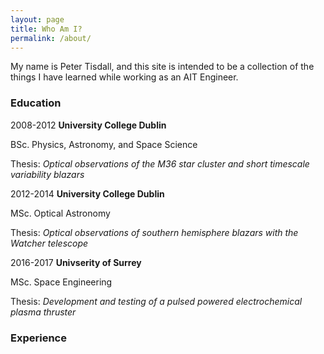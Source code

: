 ```yaml
---
layout: page
title: Who Am I?
permalink: /about/
---
```


My name is Peter Tisdall, and this site is intended to be a collection of the things I have learned while working as an AIT Engineer.

### Education
2008-2012     **University College Dublin**
              
  BSc. Physics, Astronomy, and Space Science
              
  Thesis: *Optical observations of the M36 star cluster and short timescale variability blazars*

2012-2014     **University College Dublin**
              
  MSc. Optical Astronomy
              
  Thesis: *Optical observations of southern hemisphere blazars with the Watcher telescope*

2016-2017     **Univserity of Surrey**
              
  MSc. Space Engineering
              
  Thesis: *Development and testing of a pulsed powered electrochemical plasma thruster*


### Experience

